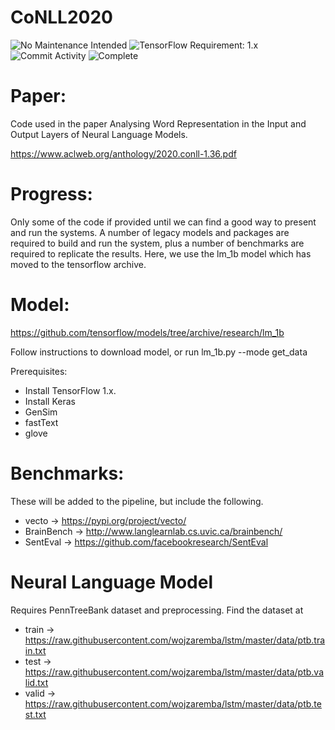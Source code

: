 # CoNLL2020
![No Maintenance Intended](https://img.shields.io/badge/No%20Maintenance%20Intended-%E2%9C%95-red.svg)
![TensorFlow Requirement: 1.x](https://img.shields.io/badge/TensorFlow%20Requirement-1.x-brightgreen)
![Commit Activity](https://img.shields.io/github/commit-activity/m/stevend94/CoNLL2020)
![Complete](https://img.shields.io/badge/<Complete>-<pending>-<orange>)

# Paper:
Code used in the paper Analysing Word Representation in the Input and Output Layers of Neural Language Models.  

https://www.aclweb.org/anthology/2020.conll-1.36.pdf

# Progress:
Only some of the code if provided until we can find a good way to present and run the systems. A number of legacy models and packages are required to build and run the system, plus a number of benchmarks are required to replicate the results. Here, we use the lm_1b model which has moved to the tensorflow archive. 

# Model:
https://github.com/tensorflow/models/tree/archive/research/lm_1b

Follow instructions to download model, or run lm_1b.py --mode get_data

Prerequisites:
* Install TensorFlow 1.x.
* Install Keras
* GenSim
* fastText
* glove 

# Benchmarks:
These will be added to the pipeline, but include the following.
* vecto -> https://pypi.org/project/vecto/
* BrainBench -> http://www.langlearnlab.cs.uvic.ca/brainbench/
* SentEval -> https://github.com/facebookresearch/SentEval

# Neural Language Model
Requires PennTreeBank dataset and preprocessing. Find the dataset at 

* train -> https://raw.githubusercontent.com/wojzaremba/lstm/master/data/ptb.train.txt
* test  -> https://raw.githubusercontent.com/wojzaremba/lstm/master/data/ptb.valid.txt
* valid -> https://raw.githubusercontent.com/wojzaremba/lstm/master/data/ptb.test.txt
        
